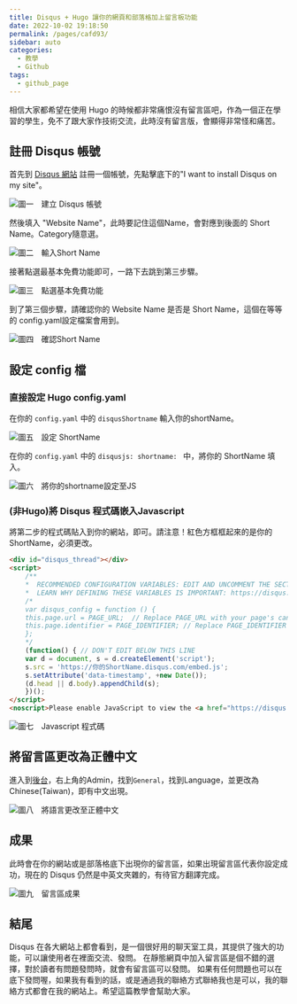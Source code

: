 ```yaml
---
title: Disqus + Hugo 讓你的網頁和部落格加上留言板功能
date: 2022-10-02 19:18:50
permalink: /pages/cafd93/
sidebar: auto
categories:
  - 教學
  - Github
tags:
  - github_page
---
```


相信大家都希望在使用 Hugo 的時候都非常痛恨沒有留言區吧，作為一個正在學習的學生，免不了跟大家作技術交流，此時沒有留言版，會顯得非常怪和痛苦。

<!-- more -->

## 註冊 Disqus 帳號
首先到 [Disqus 網站](https://disqus.com/profile/signup/intent/) 註冊一個帳號，先點擊底下的"I want to install Disqus on my site"。

![圖一　建立 Disqus 帳號](/img/post/cafd93//2022-10-02_13-23.png)

然後填入 "Website Name"，此時要記住這個Name，會對應到後面的 Short Name。Category隨意選。

![圖二　輸入Short Name](/img/post/cafd93//2022-10-02_13-24.png)

接著點選最基本免費功能即可，一路下去跳到第三步驟。

![圖三　點選基本免費功能](/img/post/cafd93//2022-10-02_13-34.png)

到了第三個步驟，請確認你的 Website Name 是否是 Short Name，這個在等等的 config.yaml設定檔案會用到。

![圖四　確認Short Name](/img/post/cafd93//2022-10-02_13-38.png)

## 設定 config 檔

### 直接設定 Hugo config.yaml
在你的 ```config.yaml``` 中的 ```disqusShortname``` 輸入你的shortName。

![圖五　設定 ShortName](/img/post/cafd93//2022-10-02_13-39.png)

在你的 ```config.yaml``` 中的 ```disqusjs: shortname: ``` 中，將你的 ShortName 填入。

![圖六　將你的shortname設定至JS](/img/post/cafd93//2022-10-02_13-42.png)



### (非Hugo)將 Disqus 程式碼嵌入Javascript

將第二步的程式碼貼入到你的網站，即可。請注意！紅色方框框起來的是你的ShortName，必須更改。

```Html
<div id="disqus_thread"></div>
<script>
    /**
    *  RECOMMENDED CONFIGURATION VARIABLES: EDIT AND UNCOMMENT THE SECTION BELOW TO INSERT DYNAMIC VALUES FROM YOUR PLATFORM OR CMS.
    *  LEARN WHY DEFINING THESE VARIABLES IS IMPORTANT: https://disqus.com/admin/universalcode/#configuration-variables    */
    /*
    var disqus_config = function () {
    this.page.url = PAGE_URL;  // Replace PAGE_URL with your page's canonical URL variable
    this.page.identifier = PAGE_IDENTIFIER; // Replace PAGE_IDENTIFIER with your page's unique identifier variable
    };
    */
    (function() { // DON'T EDIT BELOW THIS LINE
    var d = document, s = d.createElement('script');
    s.src = 'https://你的ShortName.disqus.com/embed.js';
    s.setAttribute('data-timestamp', +new Date());
    (d.head || d.body).appendChild(s);
    })();
</script>
<noscript>Please enable JavaScript to view the <a href="https://disqus.com/?ref_noscript">comments powered by Disqus.</a></noscript>
```


![圖七　Javascript 程式碼](/img/post/cafd93//2022-10-02_13-48.png)

## 將留言區更改為正體中文

進入到[後台](https://disqus.com/)，右上角的Admin，找到```General```，找到Language，並更改為Chinese(Taiwan)，即有中文出現。

![圖八　將語言更改至正體中文](/img/post/cafd93//2022-10-02_13-44.png)

## 成果

此時會在你的網站或是部落格底下出現你的留言區，如果出現留言區代表你設定成功，現在的 Disqus 仍然是中英文夾雜的，有待官方翻譯完成。

![圖九　留言區成果](/img/post/cafd93//2022-10-02_13-50.png)

## 結尾
Disqus 在各大網站上都會看到，是一個很好用的聊天室工具，其提供了強大的功能，可以讓使用者在裡面交流、發問。
在靜態網頁中加入留言區是個不錯的選擇，對於讀者有問題發問時，就會有留言區可以發問。
如果有任何問題也可以在底下發問喔，如果我有看到的話，或是通過我的聯絡方式聯絡我也是可以，我的聯絡方式都會在我的網站上。希望這篇教學會幫助大家。


<!-- ## 相關文章

[《 GitHub Actions 实现自动部署静态博客》](https://xugaoyi.com/pages/6b9d359ec5aa5019/)

[《解决百度无法收录搭建在GitHub上的静态博客的问题》](https://xugaoyi.com/pages/41f87d890d0a02af/) -->
